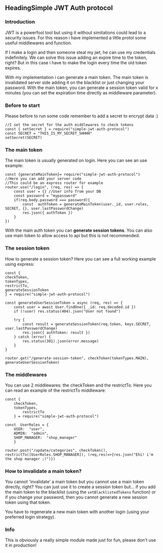 ## HeadingSimple JWT Auth protocol

### Introduction
JWT is a powerfool tool but using it without simitations could lead to a security issues.
For this reason i have implemented a little protol some useful middlewares and function.

If I make a login and then someone steal my jwt, he can use my credentials indefinitely. 
We can solve this issue adding an expire time to the token, right? 
But in this case i have to make the login every time the old token expires.

With my implementation i can generate a main token. The main token is invalidated server side adding it on the blacklist or just changing your password. With the main token, you can generate a session token valid for x minutes (you can set the expiration time directly as middleware parameter).

### Before to start
Please before to run some code remember to add a secret to encrypt data :) 

    //I set the secret for the auth middlewares to check tokens
    const { setSecret } = require("simple-jwt-auth-protocol")
    const SECRET = "THIS_IS_MY_SECRET_SHHHH"
    setSecret(SECRET)

### The main token
The main token is usually generated on login. Here you can see an use example: 

    const {generateMainToken}= require("simple-jwt-auth-protocol")
    //Here you can add your server code
    //This could be an express router for example
    router.use("/login", (req, res) => {
	    const user = {} //User info from your DB
	    const password = "mypassword"
	    if(req.body.password === password){
		    const  authToken = generateMainToken(user._id, user.roles, SECRET, {}, user.lastPasswordChange)
		    res.json({ authToken })
	    }
    })

With the main auth token you can **generate session tokens**.  You can also use main token to allow access to api but this is not recommended.


### The session token
How to generate a session token?
Here you can see a full working example using express: 

    
    const {
    checkToken,
    tokenTypes,
    restrictTo,
    generateSessionToken
    } = require("simple-jwt-auth-protocol")
    
    const generateUserSessionToken = async (req, res) => {
   	    const user = await User.findOne({ _id: req.decoded.id })
   	    if (!user) res.status(404).json("User not found")

	    try {
	        const result = generateSessionToken(req.token, keys.SECRET, user.lastPasswordChange)
	        res.json({ authToken: result })
	    } catch (error) {
	        res.status(301).json(error.message)
	    }
    }
    
    router.get("/generate-session-token", checkToken(tokenTypes.MAIN), generateUserSessionToken)

### The middlewares
 You can use 2 middlewares: the checkToken and the restrictTo.
 Here you can read an example of the restrictTo middleware: 

   

    const {
        checkToken,
        tokenTypes,
            restrictTo
        } = require("simple-jwt-auth-protocol")
        
    const  UserRoles = {
	    USER:  "user",
	    ADMIN:  "admin",
	   	SHOP_MANAGER:  "shop_manager"
        }
        
    router.post("/update/categories", checkToken(), restrictTo([UserRoles.SHOP_MANAGER]), (req,res)=>{res.json("Ehi! i'm the shop manager ;)")})

### How to invalidate a main token? 
You cannot 'invalidate' a main token but you cannot use a main token directly, right? You can just use it to create a session token but... if you add the main token to the blacklist (using the `setBlacklistedTokens` function) or if you change your password, then you cannot generate a new session token using that token. 

You have to regenerate a new main token with another login (using your preferred login strategy).

### Info
This is obviously a really simple module made just for fun, please don't use it in production!
